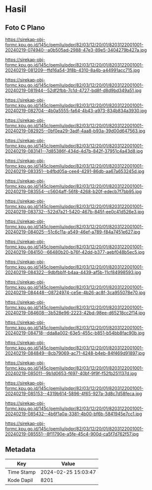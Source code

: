 # Hasil

## Foto C Plano

https://sirekap-obj-formc.kpu.go.id/145c/pemilu/pdpr/82/03/12/20/01/8203122001001-20240219-074940--a0b505ad-2988-47e3-89e5-3404279b427a.jpg

https://sirekap-obj-formc.kpu.go.id/145c/pemilu/pdpr/82/03/12/20/01/8203122001001-20240219-081209--ffd16a54-3f8b-4310-8a4b-a44991acc715.jpg

https://sirekap-obj-formc.kpu.go.id/145c/pemilu/pdpr/82/03/12/20/01/8203122001001-20240219-081944--52df2fbb-7c1d-4727-bd8f-d8d9bd349a51.jpg

https://sirekap-obj-formc.kpu.go.id/145c/pemilu/pdpr/82/03/12/20/01/8203122001001-20240219-082704--4b0a5555-fa64-4b43-a973-834b834a3930.jpg

https://sirekap-obj-formc.kpu.go.id/145c/pemilu/pdpr/82/03/12/20/01/8203122001001-20240219-082925--0bf0ea29-3adf-4aa8-b93a-39d00d647563.jpg

https://sirekap-obj-formc.kpu.go.id/145c/pemilu/pdpr/82/03/12/20/01/8203122001001-20240219-083141--7d85386f-434d-4d7b-842f-37951c4a43d8.jpg

https://sirekap-obj-formc.kpu.go.id/145c/pemilu/pdpr/82/03/12/20/01/8203122001001-20240219-083351--b4fbd05a-cee4-4291-86db-aa67a653245d.jpg

https://sirekap-obj-formc.kpu.go.id/145c/pemilu/pdpr/82/03/12/20/01/8203122001001-20240219-083554--c5604aff-56f8-4268-b20f-edecb7f7bb95.jpg

https://sirekap-obj-formc.kpu.go.id/145c/pemilu/pdpr/82/03/12/20/01/8203122001001-20240219-083732--522d7a21-5420-467b-845f-ee0c41d526e3.jpg

https://sirekap-obj-formc.kpu.go.id/145c/pemilu/pdpr/82/03/12/20/01/8203122001001-20240219-084025--51c6c11a-a549-46ef-a789-f84a7451e627.jpg

https://sirekap-obj-formc.kpu.go.id/145c/pemilu/pdpr/82/03/12/20/01/8203122001001-20240219-084150--66480b20-b76f-42dd-b377-aebf048b5ec5.jpg

https://sirekap-obj-formc.kpu.go.id/145c/pemilu/pdpr/82/03/12/20/01/8203122001001-20240219-084322--9dbfbb1f-b4aa-4439-af5b-11cf84998593.jpg

https://sirekap-obj-formc.kpu.go.id/145c/pemilu/pdpr/82/03/12/20/01/8203122001001-20240219-084448--08724974-ce5e-4b26-ac8f-3ca955078e70.jpg

https://sirekap-obj-formc.kpu.go.id/145c/pemilu/pdpr/82/03/12/20/01/8203122001001-20240219-084608--3b528e96-2223-42bd-98ee-d65218cc2f14.jpg

https://sirekap-obj-formc.kpu.go.id/145c/pemilu/pdpr/82/03/12/20/01/8203122001001-20240219-084718--dda8a002-63e5-455c-b851-b54bb8fac90b.jpg

https://sirekap-obj-formc.kpu.go.id/145c/pemilu/pdpr/82/03/12/20/01/8203122001001-20240219-084849--8cb79069-ac71-4248-b4eb-84f469d91897.jpg

https://sirekap-obj-formc.kpu.go.id/145c/pemilu/pdpr/82/03/12/20/01/8203122001001-20240219-085011--9b1d0653-f697-40bf-9f9f-f52fb251137d.jpg

https://sirekap-obj-formc.kpu.go.id/145c/pemilu/pdpr/82/03/12/20/01/8203122001001-20240219-085153--4319b614-5896-4f65-927a-3d8c7d58feca.jpg

https://sirekap-obj-formc.kpu.go.id/145c/pemilu/pdpr/82/03/12/20/01/8203122001001-20240219-085432--4b6f1a0a-3381-4b00-bf6b-5841945e7cc1.jpg

https://sirekap-obj-formc.kpu.go.id/145c/pemilu/pdpr/82/03/12/20/01/8203122001001-20240219-085551--8f11790e-a5fe-45c4-900d-ca5f7d762f57.jpg


## Metadata

| Key        | Value               |
| ---------- | ------------------- |
| Time Stamp | 2024-02-25 15:03:47 |
| Kode Dapil | 8201                |



